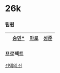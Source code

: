 # 26k

### 팀원

| |[승민*](https://github.com/seeungmin)|[마로](https://github.com/RDDcat)|[성준](https://github.com/kim-song-jun)|
|:--|:--:|:--:|:--:|

### 프로젝트

[선택의 신](https://github.com/26k-tinos/.github/tree/main/project/god-of-select)
